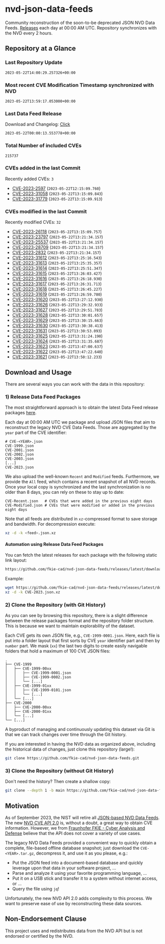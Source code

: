 # nvd-json-data-feeds

Community reconstruction of the soon-to-be deprecated JSON NVD Data Feeds. 
[Releases](https://github.com/fkie-cad/nvd-json-data-feeds/releases/latest) each day at 00:00 AM UTC.
Repository synchronizes with the NVD every 2 hours.

## Repository at a Glance

### Last Repository Update

```plain
2023-05-22T14:00:29.257326+00:00
```

### Most recent CVE Modification Timestamp synchronized with NVD

```plain
2023-05-22T13:59:17.053000+00:00
```

### Last Data Feed Release

Download and Changelog: [Click](https://github.com/fkie-cad/nvd-json-data-feeds/releases/latest)

```plain
2023-05-22T00:00:13.553778+00:00
```

### Total Number of included CVEs

```plain
215737
```

### CVEs added in the last Commit

Recently added CVEs: `3`

* [CVE-2023-2597](CVE-2023/CVE-2023-25xx/CVE-2023-2597.json) (`2023-05-22T12:15:09.760`)
* [CVE-2023-31058](CVE-2023/CVE-2023-310xx/CVE-2023-31058.json) (`2023-05-22T13:15:09.843`)
* [CVE-2023-31779](CVE-2023/CVE-2023-317xx/CVE-2023-31779.json) (`2023-05-22T13:15:09.913`)


### CVEs modified in the last Commit

Recently modified CVEs: `32`

* [CVE-2023-26118](CVE-2023/CVE-2023-261xx/CVE-2023-26118.json) (`2023-05-22T13:15:09.757`)
* [CVE-2023-23797](CVE-2023/CVE-2023-237xx/CVE-2023-23797.json) (`2023-05-22T13:21:34.157`)
* [CVE-2023-25537](CVE-2023/CVE-2023-255xx/CVE-2023-25537.json) (`2023-05-22T13:21:34.157`)
* [CVE-2023-28709](CVE-2023/CVE-2023-287xx/CVE-2023-28709.json) (`2023-05-22T13:21:34.157`)
* [CVE-2023-2832](CVE-2023/CVE-2023-28xx/CVE-2023-2832.json) (`2023-05-22T13:21:34.157`)
* [CVE-2023-31612](CVE-2023/CVE-2023-316xx/CVE-2023-31612.json) (`2023-05-22T13:25:16.543`)
* [CVE-2023-31613](CVE-2023/CVE-2023-316xx/CVE-2023-31613.json) (`2023-05-22T13:25:35.357`)
* [CVE-2023-31614](CVE-2023/CVE-2023-316xx/CVE-2023-31614.json) (`2023-05-22T13:25:51.347`)
* [CVE-2023-31615](CVE-2023/CVE-2023-316xx/CVE-2023-31615.json) (`2023-05-22T13:26:03.427`)
* [CVE-2023-31616](CVE-2023/CVE-2023-316xx/CVE-2023-31616.json) (`2023-05-22T13:26:18.930`)
* [CVE-2023-31617](CVE-2023/CVE-2023-316xx/CVE-2023-31617.json) (`2023-05-22T13:26:31.713`)
* [CVE-2023-31618](CVE-2023/CVE-2023-316xx/CVE-2023-31618.json) (`2023-05-22T13:26:45.227`)
* [CVE-2023-31619](CVE-2023/CVE-2023-316xx/CVE-2023-31619.json) (`2023-05-22T13:26:59.780`)
* [CVE-2023-31620](CVE-2023/CVE-2023-316xx/CVE-2023-31620.json) (`2023-05-22T13:27:12.930`)
* [CVE-2023-31626](CVE-2023/CVE-2023-316xx/CVE-2023-31626.json) (`2023-05-22T13:29:32.933`)
* [CVE-2023-31627](CVE-2023/CVE-2023-316xx/CVE-2023-31627.json) (`2023-05-22T13:29:51.783`)
* [CVE-2023-31628](CVE-2023/CVE-2023-316xx/CVE-2023-31628.json) (`2023-05-22T13:30:01.657`)
* [CVE-2023-31629](CVE-2023/CVE-2023-316xx/CVE-2023-31629.json) (`2023-05-22T13:30:15.663`)
* [CVE-2023-31630](CVE-2023/CVE-2023-316xx/CVE-2023-31630.json) (`2023-05-22T13:30:38.413`)
* [CVE-2023-31631](CVE-2023/CVE-2023-316xx/CVE-2023-31631.json) (`2023-05-22T13:30:53.093`)
* [CVE-2023-31625](CVE-2023/CVE-2023-316xx/CVE-2023-31625.json) (`2023-05-22T13:31:24.190`)
* [CVE-2023-31624](CVE-2023/CVE-2023-316xx/CVE-2023-31624.json) (`2023-05-22T13:31:35.687`)
* [CVE-2023-31623](CVE-2023/CVE-2023-316xx/CVE-2023-31623.json) (`2023-05-22T13:47:00.637`)
* [CVE-2023-31622](CVE-2023/CVE-2023-316xx/CVE-2023-31622.json) (`2023-05-22T13:47:22.640`)
* [CVE-2023-31621](CVE-2023/CVE-2023-316xx/CVE-2023-31621.json) (`2023-05-22T13:50:12.233`)


## Download and Usage

There are several ways you can work with the data in this repository:

### 1) Release Data Feed Packages

The most straightforward approach is to obtain the latest Data Feed release packages [here](releases/latest).

Each day at 00:00 AM UTC we package and upload JSON files that aim to reconstruct the legacy NVD CVE Data Feeds.
Those are aggregated by the `year` part of the CVE identifier:

```
# CVE-<YEAR>.json
CVE-1999.json
CVE-2001.json
CVE-2002.json
CVE-2003.json
[...]
CVE-2023.json
```

We also upload the well-known `Recent` and `Modified` feeds.
Furthermore, we provide the `All` feed, which contains a recent snapshot of all NVD records.
Once your local copy is synchronized and the last synchronization is no older than 8 days, you can rely on these to stay up to date:

```plain
CVE-Recent.json   # CVEs that were added in the previous eight days
CVE-Modified.json # CVEs that were modified or added in the previous eight days
```

Note that all feeds are distributed in `xz`-compressed format to save storage and bandwidth.
For decompression execute:

```sh
xz -d -k <feed>.json.xz
```


#### Automation using Release Data Feed Packages

You can fetch the latest releases for each package with the following static link layout:

```sh
https://github.com/fkie-cad/nvd-json-data-feeds/releases/latest/download/CVE-<YEAR>.json.xz
```

Example:

```sh
wget https://github.com/fkie-cad/nvd-json-data-feeds/releases/latest/download/CVE-2023.json.xz
xz -d -k CVE-2023.json.xz
```

### 2) Clone the Repository (with Git History)

As you can see by browsing this repository, there is a slight difference between the release packages format and the repository folder structure.
This is because we want to maintain explorability of the dataset.

Each CVE gets its own JSON file, e.g., `CVE-1999-0001.json`.
Here, each file is put into a folder layout that first sorts by CVE `year` identifier part and then by `number` part.
We mask (`xx`) the last two digits to create easily navigable folders that hold a maximum of 100 CVE JSON files:

```plain
.
├── CVE-1999
│   ├── CVE-1999-00xx
│   │   ├── CVE-1999-0001.json
│   │   ├── CVE-1999-0002.json
│   │   └── [...]
│   ├── CVE-1999-01xx
│   │   ├── CVE-1999-0101.json
│   │   └── [...]
│   └── [...]
├── CVE-2000
│   ├── CVE-2000-00xx
│   ├── CVE-2000-01xx
│   └── [...]
└── [...]
```

A byproduct of managing and continuously updating this dataset via Git is that we can track changes over time through the Git history.

If you are interested in having the NVD data as organized above, including the historical data of changes, just clone this repository (large!):

```sh
git clone https://github.com/fkie-cad/nvd-json-data-feeds.git
```

### 3) Clone the Repository (without Git History)

Don't need the history? Then create a shallow copy:

```sh
git clone --depth 1 -b main https://github.com/fkie-cad/nvd-json-data-feeds.git
```

## Motivation

As of September 2023, the NIST will retire all [JSON-based NVD Data Feeds](https://nvd.nist.gov/vuln/data-feeds#divRetirementBanner-1).
The new [NVD CVE API 2.0](https://nvd.nist.gov/developers/vulnerabilities) is, without a doubt, a great way to obtain CVE information.
However, we from [Fraunhofer FKIE - Cyber Analysis and Defense](https://www.fkie.fraunhofer.de/en/departments/cad.html) believe that the API does not cover a variety of use cases.

The legacy NVD Data Feeds provided a convenient way to quickly obtain a complete, file-based offline database snapshot; just download the `CVE-<YEAR>.tar.gz`, decompress it, and use it as you please, e.g.:

* Put the JSON feed into a document-based database and quickly leverage upon that data in your software project, ...
* Parse and analyze it using your favorite programming language, ...
* Put it on a USB stick and transfer it to a system without internet access, or ...
* Query the file using `jq`!

Unfortunately, the new NVD API 2.0 adds complexity to this process.
We want to preserve ease of use by reconstructing these data sources.

## Non-Endorsement Clause

This project uses and redistributes data from the NVD API but is not endorsed or certified by the NVD.